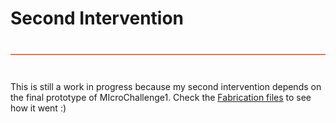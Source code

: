 
# Second Intervention
<div style="height:2px; background-color: #E17858; margin-top: 40px; margin-bottom: -20px;"></div>


<br></br>

This is still a work in progress because my second intervention depends on the final prototype of MIcroChallenge1. Check the [Fabrication files](https://github.com/carmenrobres/microchallenge1) to see how it went :)